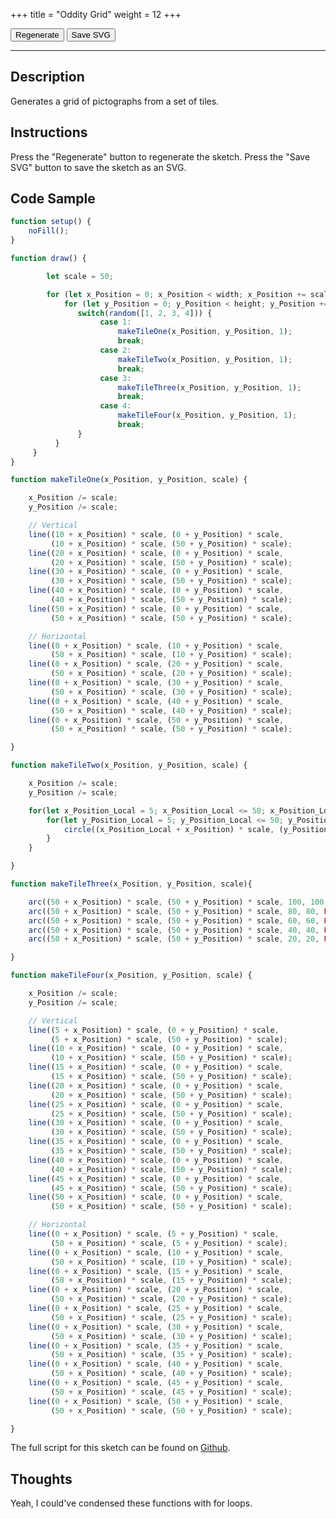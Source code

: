 +++
title = "Oddity Grid"
weight = 12
+++

<link rel="stylesheet" href="/styles/style.css" />

<!-- Load the Library -->
<script type = "text/javascript" src = "../../scripts/libs/p5js/p5.min.js"></script>
<script type = "text/javascript" src = "../../scripts/libs/p5js/p5.svg.js"></script>

<!-- Load the Sketch -->
<script>

/*
 * Title:   Oddity Grid
 * Author:  hamzberg
 * Version: 0.1
 * Date:    19 January 2024
 *
 * Notes:
 *   -
 */

let fuse = true;

function setup() {
    let c = createCanvas(600, 600, SVG);
    c.parent('processing-canvas');
    noFill();
}

function draw() {

    if(fuse == true){

        let scale = 50;

        for (let x_Position = 0; x_Position < width; x_Position += scale) {
            for (let y_Position = 0; y_Position < height; y_Position += scale) {

                switch(random([1, 2, 3, 4])) {
                    case 1:
                        makeTileOne(x_Position, y_Position, 1);
                        break;
                    case 2:
                        makeTileTwo(x_Position, y_Position, 1);
                        break;
                    case 3:
                        makeTileThree(x_Position, y_Position, 1);
                        break;
                    case 4:
                        makeTileFour(x_Position, y_Position, 1);
                        break;
                }
            }
        }

        fuse = false;

    }

}

function makeTileOne(x_Position, y_Position, scale) {

    x_Position /= scale;
    y_Position /= scale;

    // Vertical
    line((10 + x_Position) * scale, (0 + y_Position) * scale,
         (10 + x_Position) * scale, (50 + y_Position) * scale);
    line((20 + x_Position) * scale, (0 + y_Position) * scale,
         (20 + x_Position) * scale, (50 + y_Position) * scale);
    line((30 + x_Position) * scale, (0 + y_Position) * scale,
         (30 + x_Position) * scale, (50 + y_Position) * scale);
    line((40 + x_Position) * scale, (0 + y_Position) * scale,
         (40 + x_Position) * scale, (50 + y_Position) * scale);
    line((50 + x_Position) * scale, (0 + y_Position) * scale,
         (50 + x_Position) * scale, (50 + y_Position) * scale);

    // Horizontal
    line((0 + x_Position) * scale, (10 + y_Position) * scale,
         (50 + x_Position) * scale, (10 + y_Position) * scale);
    line((0 + x_Position) * scale, (20 + y_Position) * scale,
         (50 + x_Position) * scale, (20 + y_Position) * scale);
    line((0 + x_Position) * scale, (30 + y_Position) * scale,
         (50 + x_Position) * scale, (30 + y_Position) * scale);
    line((0 + x_Position) * scale, (40 + y_Position) * scale,
         (50 + x_Position) * scale, (40 + y_Position) * scale);
    line((0 + x_Position) * scale, (50 + y_Position) * scale,
         (50 + x_Position) * scale, (50 + y_Position) * scale);

}

function makeTileTwo(x_Position, y_Position, scale) {

    x_Position /= scale;
    y_Position /= scale;

    for(let x_Position_Local = 5; x_Position_Local <= 50; x_Position_Local += 10){
        for(let y_Position_Local = 5; y_Position_Local <= 50; y_Position_Local += 10){
            circle((x_Position_Local + x_Position) * scale, (y_Position_Local + y_Position) * scale, 10);
        }
    }

}

function makeTileThree(x_Position, y_Position, scale){

    arc((50 + x_Position) * scale, (50 + y_Position) * scale, 100, 100, PI, PI + HALF_PI, OPEN);
    arc((50 + x_Position) * scale, (50 + y_Position) * scale, 80, 80, PI, PI + HALF_PI, OPEN);
    arc((50 + x_Position) * scale, (50 + y_Position) * scale, 60, 60, PI, PI + HALF_PI, OPEN);
    arc((50 + x_Position) * scale, (50 + y_Position) * scale, 40, 40, PI, PI + HALF_PI, OPEN);
    arc((50 + x_Position) * scale, (50 + y_Position) * scale, 20, 20, PI, PI + HALF_PI, OPEN);

}

function makeTileFour(x_Position, y_Position, scale) {

    x_Position /= scale;
    y_Position /= scale;

    // Vertical
    line((5 + x_Position) * scale, (0 + y_Position) * scale,
         (5 + x_Position) * scale, (50 + y_Position) * scale);
    line((10 + x_Position) * scale, (0 + y_Position) * scale,
         (10 + x_Position) * scale, (50 + y_Position) * scale);
    line((15 + x_Position) * scale, (0 + y_Position) * scale,
         (15 + x_Position) * scale, (50 + y_Position) * scale);
    line((20 + x_Position) * scale, (0 + y_Position) * scale,
         (20 + x_Position) * scale, (50 + y_Position) * scale);
    line((25 + x_Position) * scale, (0 + y_Position) * scale,
         (25 + x_Position) * scale, (50 + y_Position) * scale);
    line((30 + x_Position) * scale, (0 + y_Position) * scale,
         (30 + x_Position) * scale, (50 + y_Position) * scale);
    line((35 + x_Position) * scale, (0 + y_Position) * scale,
         (35 + x_Position) * scale, (50 + y_Position) * scale);
    line((40 + x_Position) * scale, (0 + y_Position) * scale,
         (40 + x_Position) * scale, (50 + y_Position) * scale);
    line((45 + x_Position) * scale, (0 + y_Position) * scale,
         (45 + x_Position) * scale, (50 + y_Position) * scale);
    line((50 + x_Position) * scale, (0 + y_Position) * scale,
         (50 + x_Position) * scale, (50 + y_Position) * scale);

    // Horizontal
    line((0 + x_Position) * scale, (5 + y_Position) * scale,
         (50 + x_Position) * scale, (5 + y_Position) * scale);
    line((0 + x_Position) * scale, (10 + y_Position) * scale,
         (50 + x_Position) * scale, (10 + y_Position) * scale);
    line((0 + x_Position) * scale, (15 + y_Position) * scale,
         (50 + x_Position) * scale, (15 + y_Position) * scale);
    line((0 + x_Position) * scale, (20 + y_Position) * scale,
         (50 + x_Position) * scale, (20 + y_Position) * scale);
    line((0 + x_Position) * scale, (25 + y_Position) * scale,
         (50 + x_Position) * scale, (25 + y_Position) * scale);
    line((0 + x_Position) * scale, (30 + y_Position) * scale,
         (50 + x_Position) * scale, (30 + y_Position) * scale);
    line((0 + x_Position) * scale, (35 + y_Position) * scale,
         (50 + x_Position) * scale, (35 + y_Position) * scale);
    line((0 + x_Position) * scale, (40 + y_Position) * scale,
         (50 + x_Position) * scale, (40 + y_Position) * scale);
    line((0 + x_Position) * scale, (45 + y_Position) * scale,
         (50 + x_Position) * scale, (45 + y_Position) * scale);
    line((0 + x_Position) * scale, (50 + y_Position) * scale,
         (50 + x_Position) * scale, (50 + y_Position) * scale);

}

function fuseTrigger() {

    clear();
    fuse = true;

}

function exportSVG() {

    save("oddity-grid_" + day() + "-" + month() + "-" + year() + "_" + millis() + ".svg");
    print("SVG Downloaded");

}

</script>

<!-- Insert the Sketch -->
<div id="processing-canvas"></div>

<div id="dom-gui">
    <button onclick="fuseTrigger()"> Regenerate </button>
    <button onclick="exportSVG()"> Save SVG </button>
</div>

<hr>

## Description

Generates a grid of pictographs from a set of tiles.

## Instructions

Press the "Regenerate" button to regenerate the sketch. Press the "Save SVG" button to save the sketch as an SVG.

## Code Sample

```JavaScript
function setup() {
    noFill();
}

function draw() {

        let scale = 50;

        for (let x_Position = 0; x_Position < width; x_Position += scale) {
            for (let y_Position = 0; y_Position < height; y_Position += scale) {
               switch(random([1, 2, 3, 4])) {
                    case 1:
                        makeTileOne(x_Position, y_Position, 1);
                        break;
                    case 2:
                        makeTileTwo(x_Position, y_Position, 1);
                        break;
                    case 3:
                        makeTileThree(x_Position, y_Position, 1);
                        break;
                    case 4:
                        makeTileFour(x_Position, y_Position, 1);
                        break;
               }
          }
     }
}

function makeTileOne(x_Position, y_Position, scale) {

    x_Position /= scale;
    y_Position /= scale;

    // Vertical
    line((10 + x_Position) * scale, (0 + y_Position) * scale,
         (10 + x_Position) * scale, (50 + y_Position) * scale);
    line((20 + x_Position) * scale, (0 + y_Position) * scale,
         (20 + x_Position) * scale, (50 + y_Position) * scale);
    line((30 + x_Position) * scale, (0 + y_Position) * scale,
         (30 + x_Position) * scale, (50 + y_Position) * scale);
    line((40 + x_Position) * scale, (0 + y_Position) * scale,
         (40 + x_Position) * scale, (50 + y_Position) * scale);
    line((50 + x_Position) * scale, (0 + y_Position) * scale,
         (50 + x_Position) * scale, (50 + y_Position) * scale);

    // Horizontal
    line((0 + x_Position) * scale, (10 + y_Position) * scale,
         (50 + x_Position) * scale, (10 + y_Position) * scale);
    line((0 + x_Position) * scale, (20 + y_Position) * scale,
         (50 + x_Position) * scale, (20 + y_Position) * scale);
    line((0 + x_Position) * scale, (30 + y_Position) * scale,
         (50 + x_Position) * scale, (30 + y_Position) * scale);
    line((0 + x_Position) * scale, (40 + y_Position) * scale,
         (50 + x_Position) * scale, (40 + y_Position) * scale);
    line((0 + x_Position) * scale, (50 + y_Position) * scale,
         (50 + x_Position) * scale, (50 + y_Position) * scale);

}

function makeTileTwo(x_Position, y_Position, scale) {

    x_Position /= scale;
    y_Position /= scale;

    for(let x_Position_Local = 5; x_Position_Local <= 50; x_Position_Local += 10){
        for(let y_Position_Local = 5; y_Position_Local <= 50; y_Position_Local += 10){
            circle((x_Position_Local + x_Position) * scale, (y_Position_Local + y_Position) * scale, 10);
        }
    }

}

function makeTileThree(x_Position, y_Position, scale){

    arc((50 + x_Position) * scale, (50 + y_Position) * scale, 100, 100, PI, PI + HALF_PI, OPEN);
    arc((50 + x_Position) * scale, (50 + y_Position) * scale, 80, 80, PI, PI + HALF_PI, OPEN);
    arc((50 + x_Position) * scale, (50 + y_Position) * scale, 60, 60, PI, PI + HALF_PI, OPEN);
    arc((50 + x_Position) * scale, (50 + y_Position) * scale, 40, 40, PI, PI + HALF_PI, OPEN);
    arc((50 + x_Position) * scale, (50 + y_Position) * scale, 20, 20, PI, PI + HALF_PI, OPEN);

}

function makeTileFour(x_Position, y_Position, scale) {

    x_Position /= scale;
    y_Position /= scale;

    // Vertical
    line((5 + x_Position) * scale, (0 + y_Position) * scale,
         (5 + x_Position) * scale, (50 + y_Position) * scale);
    line((10 + x_Position) * scale, (0 + y_Position) * scale,
         (10 + x_Position) * scale, (50 + y_Position) * scale);
    line((15 + x_Position) * scale, (0 + y_Position) * scale,
         (15 + x_Position) * scale, (50 + y_Position) * scale);
    line((20 + x_Position) * scale, (0 + y_Position) * scale,
         (20 + x_Position) * scale, (50 + y_Position) * scale);
    line((25 + x_Position) * scale, (0 + y_Position) * scale,
         (25 + x_Position) * scale, (50 + y_Position) * scale);
    line((30 + x_Position) * scale, (0 + y_Position) * scale,
         (30 + x_Position) * scale, (50 + y_Position) * scale);
    line((35 + x_Position) * scale, (0 + y_Position) * scale,
         (35 + x_Position) * scale, (50 + y_Position) * scale);
    line((40 + x_Position) * scale, (0 + y_Position) * scale,
         (40 + x_Position) * scale, (50 + y_Position) * scale);
    line((45 + x_Position) * scale, (0 + y_Position) * scale,
         (45 + x_Position) * scale, (50 + y_Position) * scale);
    line((50 + x_Position) * scale, (0 + y_Position) * scale,
         (50 + x_Position) * scale, (50 + y_Position) * scale);

    // Horizontal
    line((0 + x_Position) * scale, (5 + y_Position) * scale,
         (50 + x_Position) * scale, (5 + y_Position) * scale);
    line((0 + x_Position) * scale, (10 + y_Position) * scale,
         (50 + x_Position) * scale, (10 + y_Position) * scale);
    line((0 + x_Position) * scale, (15 + y_Position) * scale,
         (50 + x_Position) * scale, (15 + y_Position) * scale);
    line((0 + x_Position) * scale, (20 + y_Position) * scale,
         (50 + x_Position) * scale, (20 + y_Position) * scale);
    line((0 + x_Position) * scale, (25 + y_Position) * scale,
         (50 + x_Position) * scale, (25 + y_Position) * scale);
    line((0 + x_Position) * scale, (30 + y_Position) * scale,
         (50 + x_Position) * scale, (30 + y_Position) * scale);
    line((0 + x_Position) * scale, (35 + y_Position) * scale,
         (50 + x_Position) * scale, (35 + y_Position) * scale);
    line((0 + x_Position) * scale, (40 + y_Position) * scale,
         (50 + x_Position) * scale, (40 + y_Position) * scale);
    line((0 + x_Position) * scale, (45 + y_Position) * scale,
         (50 + x_Position) * scale, (45 + y_Position) * scale);
    line((0 + x_Position) * scale, (50 + y_Position) * scale,
         (50 + x_Position) * scale, (50 + y_Position) * scale);

}
```
The full script for this sketch can be found on [Github](https://github.com/hamzberg/cc-site).

## Thoughts

Yeah, I could've condensed these functions with for loops.
